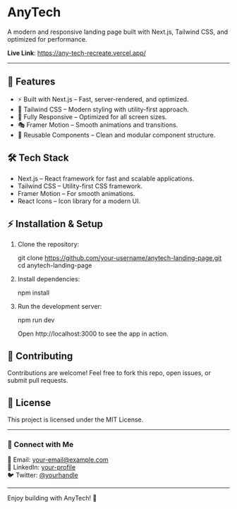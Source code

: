 # AnyTech

A modern and responsive landing page built with Next.js, Tailwind CSS, and optimized for performance.

**Live Link**: https://any-tech-recreate.vercel.app/

---


## 🚀 Features

- ⚡ Built with Next.js – Fast, server-rendered, and optimized.
- 🎨 Tailwind CSS – Modern styling with utility-first approach.
- 📱 Fully Responsive – Optimized for all screen sizes.
- 🎭 Framer Motion – Smooth animations and transitions.
- 📜 Reusable Components – Clean and modular component structure.

## 🛠 Tech Stack

- Next.js – React framework for fast and scalable applications.
- Tailwind CSS – Utility-first CSS framework.
- Framer Motion – For smooth animations.
- React Icons – Icon library for a modern UI.


## ⚡ Installation & Setup

1. Clone the repository:

   git clone https://github.com/your-username/anytech-landing-page.git
   cd anytech-landing-page

2. Install dependencies:

   npm install 

3. Run the development server:

   npm run dev 

   Open http://localhost:3000 to see the app in action.



## 🤝 Contributing

Contributions are welcome! Feel free to fork this repo, open issues, or submit pull requests.

## 📄 License

This project is licensed under the MIT License.

---

### 🔗 Connect with Me
📧 Email: your-email@example.com  
💼 LinkedIn: [your-profile](https://linkedin.com/in/your-profile)  
🐦 Twitter: [@yourhandle](https://twitter.com/yourhandle)  

---

Enjoy building with AnyTech! 🚀
